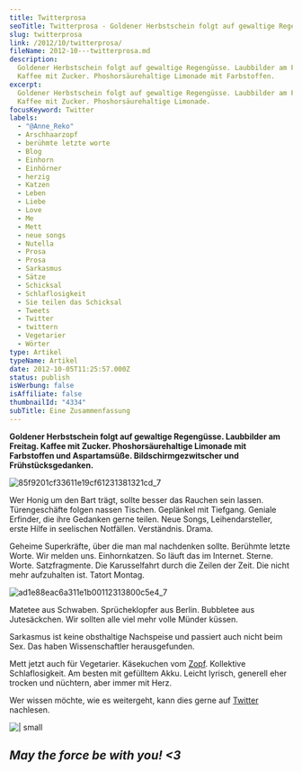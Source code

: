 ```yaml
---
title: Twitterprosa
seoTitle: Twitterprosa - Goldener Herbstschein folgt auf gewaltige Regengüsse
slug: twitterprosa
link: /2012/10/twitterprosa/
fileName: 2012-10---twitterprosa.md
description:
  Goldener Herbstschein folgt auf gewaltige Regengüsse. Laubbilder am Freitag.
  Kaffee mit Zucker. Phoshorsäurehaltige Limonade mit Farbstoffen.
excerpt:
  Goldener Herbstschein folgt auf gewaltige Regengüsse. Laubbilder am Freitag.
  Kaffee mit Zucker. Phoshorsäurehaltige Limonade.
focusKeyword: Twitter
labels:
  - "@Anne_Reko"
  - Arschhaarzopf
  - berühmte letzte worte
  - Blog
  - Einhorn
  - Einhörner
  - herzig
  - Katzen
  - Leben
  - Liebe
  - Love
  - Me
  - Mett
  - neue songs
  - Nutella
  - Prosa
  - Prosa
  - Sarkasmus
  - Sätze
  - Schicksal
  - Schlaflosigkeit
  - Sie teilen das Schicksal
  - Tweets
  - Twitter
  - twittern
  - Vegetarier
  - Wörter
type: Artikel
typeName: Artikel
date: 2012-10-05T11:25:57.000Z
status: publish
isWerbung: false
isAffiliate: false
thumbnailId: "4334"
subTitle: Eine Zusammenfassung
---
```


<strong>Goldener Herbstschein folgt auf gewaltige Regengüsse. Laubbilder am
Freitag. Kaffee mit Zucker. Phoshorsäurehaltige Limonade mit Farbstoffen und
Aspartamsüße. Bildschirmgezwitscher und Frühstücksgedanken.</strong>

![85f9201cf33611e19cf61231381321cd_7](http://cardamonchai.com/wp-content/uploads/2012/10/85f9201cf33611e19cf61231381321cd_7.jpg)

Wer Honig um den Bart trägt, sollte besser das Rauchen sein lassen.
Türengeschäfte folgen nassen Tischen. Geplänkel mit Tiefgang. Geniale Erfinder,
die ihre Gedanken gerne teilen. Neue Songs, Leihendarsteller, erste Hilfe in
seelischen Notfällen. Verständnis. Drama.

Geheime Superkräfte, über die man mal nachdenken sollte. Berühmte letzte Worte.
Wir melden uns. Einhornkatzen. So läuft das im Internet. Sterne. Worte.
Satzfragmente. Die Karusselfahrt durch die Zeilen der Zeit. Die nicht mehr
aufzuhalten ist. Tatort Montag.

![ad1e88eac6a311e1b00112313800c5e4_7](http://cardamonchai.com/wp-content/uploads/2012/10/ad1e88eac6a311e1b00112313800c5e4_7.jpg)

Matetee aus Schwaben. Sprücheklopfer aus Berlin. Bubbletee aus Jutesäckchen. Wir
sollten alle viel mehr volle Münder küssen.

Sarkasmus ist keine obsthaltige Nachspeise und passiert auch nicht beim Sex. Das
haben Wissenschaftler herausgefunden.

Mett jetzt auch für Vegetarier. Käsekuchen vom
<a title="Zopf" href="http://arschhaarzopf.wordpress.com/">Zopf</a>. Kollektive
Schlaflosigkeit. Am besten mit gefülltem Akku. Leicht lyrisch, generell eher
trocken und nüchtern, aber immer mit Herz.

Wer wissen möchte, wie es weitergeht, kann dies gerne auf
<a title="Twitter" href="https://twitter.com/Anne_Reko">Twitter</a> nachlesen.

![ | small](http://cardamonchai.com/wp-content/uploads/2012/10/519079845-320x239.jpg)

## </em><em>May the force be with you! &lt;3</em>
